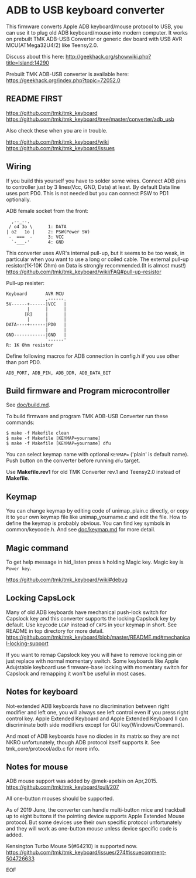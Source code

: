 ADB to USB keyboard converter
=============================
This firmware converts Apple ADB keyboard/mouse protocol to USB, you can use it to plug old ADB keyboard/mouse into modern computer. It works on prebuilt TMK ADB-USB Converter or generic dev board with USB AVR MCU(ATMega32U4/2) like Teensy2.0.

Discuss about this here: http://geekhack.org/showwiki.php?title=Island:14290

Prebuilt TMK ADB-USB converter is available here: https://geekhack.org/index.php?topic=72052.0



README FIRST
------------
https://github.com/tmk/tmk_keyboard
https://github.com/tmk/tmk_keyboard/tree/master/converter/adb_usb

Also check these when you are in trouble.

https://github.com/tmk/tmk_keyboard/wiki
https://github.com/tmk/tmk_keyboard/issues


Wiring
------
If you build this yourself you have to solder some wires.
Connect ADB pins to controller just by 3 lines(Vcc, GND, Data) at least. By default Data line uses port PD0.
This is not needed but you can connect PSW to PD1 optionally.

ADB female socket from the front:

      ,--_--.
     / o4 3o \      1: DATA
    | o2   1o |     2: PSW(Power SW)
     -  ===  -      3: VCC
      `-___-'       4: GND

This converter uses AVR's internal pull-up, but it seems to be too weak, in particular when you want to use a long or coiled cable. The external pull-up resistor(1K-10K Ohm) on Data is strongly recommended.(It is almost must!)
https://github.com/tmk/tmk_keyboard/wiki/FAQ#pull-up-resistor

Pull-up resister:

    Keyboard       AVR MCU
                   ,------.
    5V------+------|VCC   |
            |      |      |
           [R]     |      |
            |      |      |
    DATA----+------|PD0   |
                   |      |
    GND------------|GND   |
                   `------'
    R: 1K Ohm resistor


Define following macros for ADB connection in config.h if you use other than port PD0.

    ADB_PORT, ADB_PIN, ADB_DDR, ADB_DATA_BIT


Build firmware and Program microcontroller
------------------------------------------
See [doc/build.md](../../tmk_core/doc/build.md).

To build firmware and program TMK ADB-USB Converter run these commands:

    $ make -f Makefile clean
    $ make -f Makefile [KEYMAP=yourname]
    $ make -f Makefile [KEYMAP=yourname] dfu

You can select keymap name with optional `KEYMAP=` ('plain' is default name). Push button on the converter before running `dfu` target.

Use **Makefile.rev1** for old TMK Converter rev.1 and Teensy2.0 instead of **Makefile**.



Keymap
------
You can change keymap by editing code of unimap_plain.c directly, or copy it to your own keymap file like unimap_yourname.c and edit the file.
How to define the keymap is probably obvious. You can find key symbols in common/keycode.h. And see [doc/keymap.md](../../tmk_core/doc/keymap.md) for more detail.


Magic command
-------------
To get help message in hid_listen press `h` holding Magic key. Magic key is `Power key`.

https://github.com/tmk/tmk_keyboard/wiki#debug


Locking CapsLock
----------------
Many of old ADB keyboards have mechanical push-lock switch for Capslock key and this converter supports the locking Capslock key by default. Use keycode `LCAP` instead of `CAPS` in your keymap in short. See README in top directory for more detail.
https://github.com/tmk/tmk_keyboard/blob/master/README.md#mechanical-locking-support

If you want to remap Capslock key you will have to remove locking pin or just replace with normal momentary switch. Some keyboards like Apple Adujstable keyboard use firmware-base locking with momentary switch for Capslock and remapping it won't be useful in most cases.


Notes for keyboard
------------------
Not-extended ADB keyboards have no discrimination between right modifier and left one,
you will always see left control even if you press right control key.
Apple Extended Keyboard and Apple Extended Keyboard II can discriminate both side
modifiers except for GUI key(Windows/Command).

And most of ADB keyboards have no diodes in its matrix so they are not NKRO unfortunately,
though ADB protocol itself supports it. See tmk_core/protocol/adb.c for more info.


Notes for mouse
---------------
ADB mouse support was added by @mek-apelsin on Apr,2015.
https://github.com/tmk/tmk_keyboard/pull/207

All one-button mouses should be supported.

As of 2019 June, the converter can handle multi-button mice and trackball up to eight buttons if the pointing device supports Apple Extended Mouse protocol. But some devices use their own specific protocol unfortunately and they will work as one-button mouse unless device specific code is added.

Kensington Turbo Mouse 5(#64210) is supported now.
https://github.com/tmk/tmk_keyboard/issues/274#issuecomment-504726633

EOF
